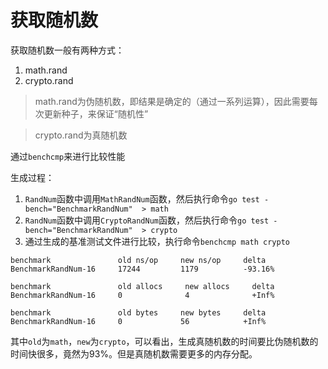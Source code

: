 # 获取随机数
获取随机数一般有两种方式：
1. math.rand 
2. crypto.rand

> math.rand为伪随机数，即结果是确定的（通过一系列运算），因此需要每次更新种子，来保证“随机性”

> crypto.rand为真随机数

通过`benchcmp`来进行比较性能

生成过程：
1. `RandNum`函数中调用`MathRandNum`函数，然后执行命令`go test -bench="BenchmarkRandNum"  > math`
2. `RandNum`函数中调用`CryptoRandNum`函数，然后执行命令`go test -bench="BenchmarkRandNum"  > crypto`
3. 通过生成的基准测试文件进行比较，执行命令`benchcmp math crypto`

```
benchmark               old ns/op     new ns/op     delta
BenchmarkRandNum-16     17244         1179          -93.16%

benchmark               old allocs     new allocs     delta
BenchmarkRandNum-16     0              4              +Inf%

benchmark               old bytes     new bytes     delta
BenchmarkRandNum-16     0             56            +Inf%

```
其中`old`为`math`，`new`为`crypto`，可以看出，生成真随机数的时间要比伪随机数的时间快很多，竟然为93%。但是真随机数需要更多的内存分配。
